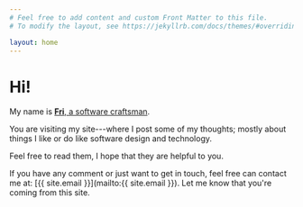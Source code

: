 ```yaml
---
# Feel free to add content and custom Front Matter to this file.
# To modify the layout, see https://jekyllrb.com/docs/themes/#overriding-theme-defaults

layout: home
---
```


# Hi!

My name is [**Fri**, a software craftsman](/about).

You are visiting my site---where I post some of my thoughts; mostly about things I like or do like software design and technology.

Feel free to read them, I hope that they are helpful to you.

If you have any comment or just want to get in touch, feel free can contact me at: [{{ site.email }}](mailto:{{ site.email }}). Let me know that you're coming from this site.
